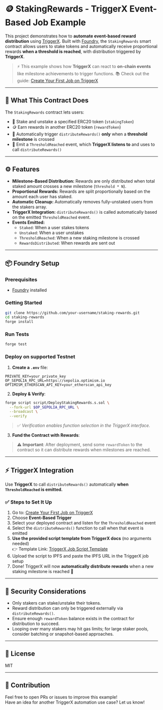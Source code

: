 # 🪙 StakingRewards - TriggerX Event-Based Job Example

This project demonstrates how to **automate event-based reward distribution** using [TriggerX](https://www.triggerx.network/). Built with [Foundry](https://book.getfoundry.sh/), the `StakingRewards` smart contract allows users to stake tokens and automatically receive proportional rewards **when a threshold is reached**, with distribution triggered by **TriggerX**.

> ⚡ This example shows how **TriggerX** can react to **on-chain events** like milestone achievements to trigger functions.
> 📚 Check out the guide: [Create Your First Job on TriggerX](https://triggerx.gitbook.io/triggerx-docs/create-your-first-job)

---

## 🧠 What This Contract Does

The `StakingRewards` contract lets users:

- 🔐 Stake and unstake a specified ERC20 token (`stakingToken`)
- 🪙 Earn rewards in another ERC20 token (`rewardToken`)
- 🚀 Automatically trigger `distributeRewards()` **only** when a **threshold milestone** is crossed
- 📡 Emit a `ThresholdReached` event, which **TriggerX listens to** and uses to call `distributeRewards()`

---

## ⚙️ Features

- **Milestone-Based Distribution:** Rewards are only distributed when total staked amount crosses a new milestone (`threshold * N`).
- **Proportional Rewards:** Rewards are split proportionally based on the amount each user has staked.
- **Automatic Cleanup:** Automatically removes fully-unstaked users from the stakers array.
- **TriggerX Integration:** `distributeRewards()` is called automatically based on the emitted `ThresholdReached` event.
- **Events Emitted:**
  - `Staked`: When a user stakes tokens
  - `Unstaked`: When a user unstakes
  - `ThresholdReached`: When a new staking milestone is crossed
  - `RewardsDistributed`: When rewards are sent out

---

## 📦 Foundry Setup

### Prerequisites

- [Foundry](https://book.getfoundry.sh/getting-started/installation) installed

### Getting Started

```bash
git clone https://github.com/your-username/staking-rewards.git
cd staking-rewards
forge install
```

### Run Tests

```bash
forge test
```

### Deploy on supported Testnet

1. **Create a `.env`** file:

```env
PRIVATE_KEY=your_private_key
OP_SEPOLIA_RPC_URL=https://sepolia.optimism.io
OPTIMISM_ETHERSCAN_API_KEY=your_etherscan_api_key
```

2. **Deploy & Verify**:

```bash
forge script script/DeployStakingRewards.s.sol \
  --fork-url $OP_SEPOLIA_RPC_URL \
  --broadcast \
  --verify
```

> ✅ *Verification enables function selection in the TriggerX interface.*

3. **Fund the Contract with Rewards**:

> ⚠️ **Important**: After deployment, send some `rewardToken` to the contract so it can distribute rewards when milestones are reached.

---

## ⚡ TriggerX Integration

Use **TriggerX** to call `distributeRewards()` automatically **when `ThresholdReached` is emitted.**

### ✅ Steps to Set It Up

1. Go to: [Create Your First Job on TriggerX](https://triggerx.gitbook.io/triggerx-docs/create-your-first-job)
2. Choose **Event-Based Trigger**
3. Select your deployed contract and listen for the `ThresholdReached` event
4. Select the `distributeRewards()` function to call when that event is emitted  
5. **Use the provided script template from TriggerX docs** (no arguments needed)  
   👉 Template Link: [TriggerX Job Script Template](https://triggerx.gitbook.io/triggerx-docs/create-your-first-job#template)
6. Upload the script to IPFS and paste the IPFS URL in the TriggerX job setup
7. Done! TriggerX will now **automatically distribute rewards** when a new staking milestone is reached 🎯

---

## 🔐 Security Considerations

- Only stakers can stake/unstake their tokens.
- Reward distribution can only be triggered externally via `distributeRewards()`.
- Ensure enough `rewardToken` balance exists in the contract for distribution to succeed.
- Looping over many stakers may hit gas limits; for large staker pools, consider batching or snapshot-based approaches.

---

## 📜 License

MIT

---

## 🙌 Contribution

Feel free to open PRs or issues to improve this example!  
Have an idea for another TriggerX automation use case? Let us know!
